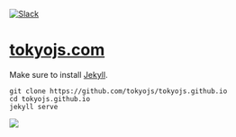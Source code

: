 [slack-link]: https://tokyojs.herokuapp.com
[slack-badge]: https://tokyojs.herokuapp.com/badge.svg
[jekyll]: https://jekyllrb.com
[tokyojs.com]: http://tokyojs.com

[![Slack][slack-badge]][slack-link]

# [tokyojs.com]

Make sure to install [Jekyll][jekyll].

```fish
git clone https://github.com/tokyojs/tokyojs.github.io
cd tokyojs.github.io
jekyll serve
```

![](https://cloud.githubusercontent.com/assets/8317250/17641812/c8cd41c0-6169-11e6-9e22-7e1af2f0bd9d.png)


